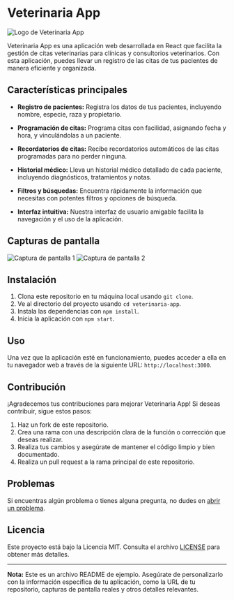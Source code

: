 # Veterinaria App

![Logo de Veterinaria App](https://ejemplo.com/logo.png)

Veterinaria App es una aplicación web desarrollada en React que facilita la gestión de citas veterinarias para clínicas y consultorios veterinarios. Con esta aplicación, puedes llevar un registro de las citas de tus pacientes de manera eficiente y organizada.

## Características principales

- **Registro de pacientes:** Registra los datos de tus pacientes, incluyendo nombre, especie, raza y propietario.

- **Programación de citas:** Programa citas con facilidad, asignando fecha y hora, y vinculándolas a un paciente.

- **Recordatorios de citas:** Recibe recordatorios automáticos de las citas programadas para no perder ninguna.

- **Historial médico:** Lleva un historial médico detallado de cada paciente, incluyendo diagnósticos, tratamientos y notas.

- **Filtros y búsquedas:** Encuentra rápidamente la información que necesitas con potentes filtros y opciones de búsqueda.

- **Interfaz intuitiva:** Nuestra interfaz de usuario amigable facilita la navegación y el uso de la aplicación.

## Capturas de pantalla

![Captura de pantalla 1](https://ejemplo.com/captura1.png)
![Captura de pantalla 2](https://ejemplo.com/captura2.png)

## Instalación

1. Clona este repositorio en tu máquina local usando `git clone`.
2. Ve al directorio del proyecto usando `cd veterinaria-app`.
3. Instala las dependencias con `npm install`.
4. Inicia la aplicación con `npm start`.

## Uso

Una vez que la aplicación esté en funcionamiento, puedes acceder a ella en tu navegador web a través de la siguiente URL: `http://localhost:3000`.

## Contribución

¡Agradecemos tus contribuciones para mejorar Veterinaria App! Si deseas contribuir, sigue estos pasos:

1. Haz un fork de este repositorio.
2. Crea una rama con una descripción clara de la función o corrección que deseas realizar.
3. Realiza tus cambios y asegúrate de mantener el código limpio y bien documentado.
4. Realiza un pull request a la rama principal de este repositorio.

## Problemas

Si encuentras algún problema o tienes alguna pregunta, no dudes en [abrir un problema](https://github.com/tuusuario/veterinaria-app/issues).

## Licencia

Este proyecto está bajo la Licencia MIT. Consulta el archivo [LICENSE](LICENSE) para obtener más detalles.

---

**Nota:** Este es un archivo README de ejemplo. Asegúrate de personalizarlo con la información específica de tu aplicación, como la URL de tu repositorio, capturas de pantalla reales y otros detalles relevantes.
